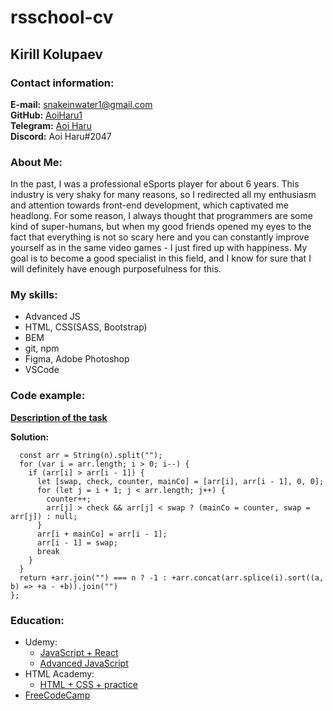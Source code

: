 # rsschool-cv  
## Kirill Kolupaev  
### Contact information:  
**E-mail:** snakeinwater1@gmail.com  
**GitHub:** [AoiHaru1](https://github.com/AoiHaru1)  
**Telegram:** [Aoi Haru](@AoiHaru1)  
**Discord:** Aoi Haru#2047  

### About Me:
In the past, I was a professional eSports player for about 6 years. This industry is very shaky for many reasons, so I redirected all my enthusiasm and attention towards front-end development, which captivated me headlong. For some reason, I always thought that programmers are some kind of super-humans, but when my good friends opened my eyes to the fact that everything is not so scary here and you can constantly improve yourself as in the same video games - I just fired up with happiness. My goal is to become a good specialist in this field, and I know for sure that I will definitely have enough purposefulness for this. 

### My skills:
* Advanced JS  
* HTML, CSS(SASS, Bootstrap)  
* BEM  
* git, npm  
* Figma, Adobe Photoshop  
* VSCode

### Code example:

**[Description of the task](https://www.codewars.com/kata/55983863da40caa2c900004e)**

**Solution:**
``` function nextBigger(n) {
  const arr = String(n).split("");
  for (var i = arr.length; i > 0; i--) {
    if (arr[i] > arr[i - 1]) {
      let [swap, check, counter, mainCo] = [arr[i], arr[i - 1], 0, 0];
      for (let j = i + 1; j < arr.length; j++) {
        counter++;
        arr[j] > check && arr[j] < swap ? (mainCo = counter, swap = arr[j]) : null;
      }
      arr[i + mainCo] = arr[i - 1];
      arr[i - 1] = swap;
      break
    }
  }
  return +arr.join("") === n ? -1 : +arr.concat(arr.splice(i).sort((a, b) => +a - +b)).join("")
}; 
```
### Education: 
* Udemy:    
  * [JavaScript + React](https://www.udemy.com/course/javascript_full/)  
  * [Advanced JavaScript](https://www.udemy.com/course/javascript_practice/)  
* HTML Academy:  
  * [HTML + CSS + practice](https://htmlacademy.ru/courses)  
* [FreeCodeCamp](https://www.freecodecamp.org/)  
